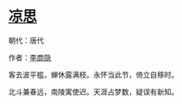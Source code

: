 # [凉思](http://so.gushiwen.org/view_28965.aspx)

朝代：唐代

作者：[李商隐](http://so.gushiwen.org/author_204.aspx)

客去波平槛，蝉休露满枝。永怀当此节，倚立自移时。 

北斗兼春远，南陵寓使迟。天涯占梦数，疑误有新知。

